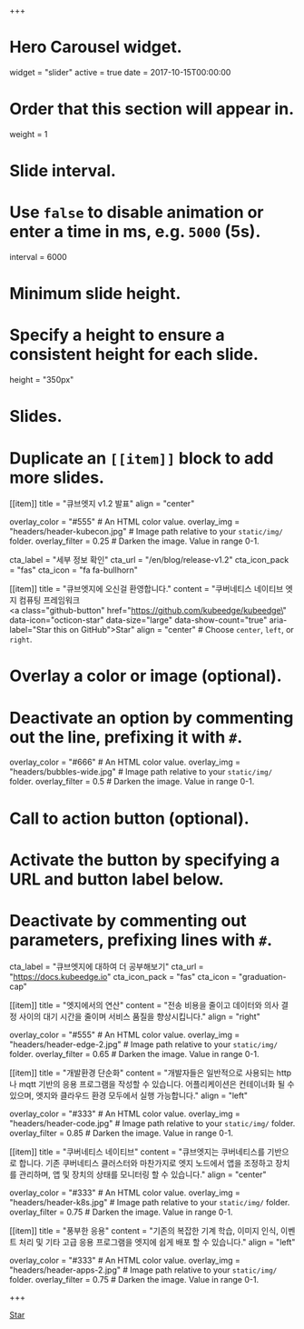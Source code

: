 +++
# Hero Carousel widget.
widget = "slider"
active = true
date = 2017-10-15T00:00:00

# Order that this section will appear in.
weight = 1

# Slide interval.
# Use `false` to disable animation or enter a time in ms, e.g. `5000` (5s).
interval = 6000

# Minimum slide height.
# Specify a height to ensure a consistent height for each slide.
height = "350px"

# Slides.
# Duplicate an `[[item]]` block to add more slides.
[[item]]
  title = "큐브엣지 v1.2 발표"
  align = "center"

  overlay_color = "#555"  # An HTML color value.
  overlay_img = "headers/header-kubecon.jpg"  # Image path relative to your `static/img/` folder.
  overlay_filter = 0.25  # Darken the image. Value in range 0-1.

  cta_label = "세부 정보 확인"
  cta_url = "/en/blog/release-v1.2"
  cta_icon_pack = "fas"
  cta_icon = "fa fa-bullhorn"

[[item]]
  title = "큐브엣지에 오신걸 환영합니다."
  content = "쿠버네티스 네이티브 엣지 컴퓨팅 프레임워크 <br /> <a class=\"github-button\" href=\"https://github.com/kubeedge/kubeedge\" data-icon=\"octicon-star\" data-size=\"large\" data-show-count=\"true\" aria-label=\"Star this on GitHub\">Star</a>"
  align = "center"  # Choose `center`, `left`, or `right`.

  # Overlay a color or image (optional).
  #   Deactivate an option by commenting out the line, prefixing it with `#`.
  overlay_color = "#666"  # An HTML color value.
  overlay_img = "headers/bubbles-wide.jpg"  # Image path relative to your `static/img/` folder.
  overlay_filter = 0.5  # Darken the image. Value in range 0-1.

  # Call to action button (optional).
  #   Activate the button by specifying a URL and button label below.
  #   Deactivate by commenting out parameters, prefixing lines with `#`.
  cta_label = "큐브엣지에 대하여 더 공부해보기"
  cta_url = "https://docs.kubeedge.io"
  cta_icon_pack = "fas"
  cta_icon = "graduation-cap"

[[item]]
  title = "엣지에서의 연산"
  content = "전송 비용을 줄이고 데이터와 의사 결정 사이의 대기 시간을 줄이며 서비스 품질을 향상시킵니다."
  align = "right"

  overlay_color = "#555"  # An HTML color value.
  overlay_img = "headers/header-edge-2.jpg"  # Image path relative to your `static/img/` folder.
  overlay_filter = 0.65  # Darken the image. Value in range 0-1.

[[item]]
  title = "개발환경 단순화"
  content = "개발자들은 일반적으로 사용되는 http나 mqtt 기반의 응용 프로그램을 작성할 수 있습니다. 어플리케이션은 컨테이너화 될 수 있으며, 엣지와 클라우드 환경 모두에서 실행 가능합니다."
  align = "left"

  overlay_color = "#333"  # An HTML color value.
  overlay_img = "headers/header-code.jpg"  # Image path relative to your `static/img/` folder.
  overlay_filter = 0.85  # Darken the image. Value in range 0-1.

[[item]]
  title = "쿠버네티스 네이티브"
  content = "큐브엣지는 쿠버네티스를 기반으로 합니다. 기존 쿠버네티스 클러스터와 마찬가지로 엣지 노드에서 앱을 조정하고 장치를 관리하며, 앱 및 장치의 상태를 모니터링 할 수 있습니다."
  align = "center"

  overlay_color = "#333"  # An HTML color value.
  overlay_img = "headers/header-k8s.jpg"  # Image path relative to your `static/img/` folder.
  overlay_filter = 0.75  # Darken the image. Value in range 0-1.

[[item]]
  title = "풍부한 응용"
  content = "기존의 복잡한 기계 학습, 이미지 인식, 이벤트 처리 및 기타 고급 응용 프로그램을 엣지에 쉽게 배포 할 수 있습니다."
  align = "left"

  overlay_color = "#333"  # An HTML color value.
  overlay_img = "headers/header-apps-2.jpg"  # Image path relative to your `static/img/` folder.
  overlay_filter = 0.75  # Darken the image. Value in range 0-1.

+++

<div class="mt-3">
  <a class="github-button" href="https://github.com/kubeedge/kubeedge" data-icon="octicon-star" data-size="large" data-show-count="true" aria-label="Star this on GitHub">Star</a>
</div>
<script async defer src="https://buttons.github.io/buttons.js"></script>
